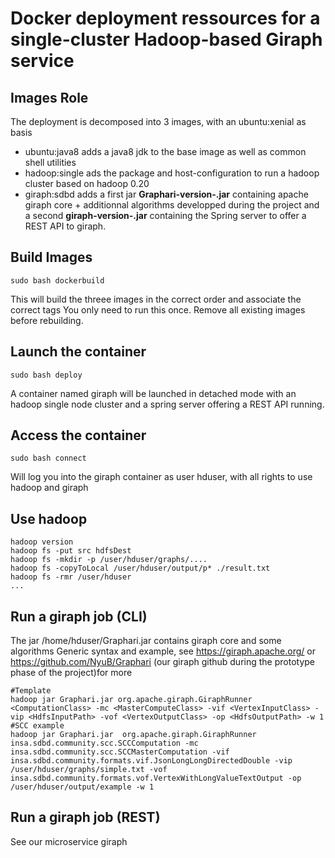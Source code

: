 # Docker deployment ressources for a single-cluster Hadoop-based Giraph service

## Images Role
The deployment is decomposed into 3 images, with an ubuntu:xenial as basis
- ubuntu:java8 adds a java8 jdk to the base image as well as common shell utilities
- hadoop:single ads the package and host-configuration to run a hadoop cluster based on hadoop 0.20
- giraph:sdbd adds a first jar __Graphari-version-.jar__ containing apache giraph core + additionnal algorithms developped during the project and a second __giraph-version-.jar__ containing the Spring server to offer a REST API to giraph.

## Build Images
```
sudo bash dockerbuild
```
This will build the threee images in the correct order and associate the correct tags
You only need to run this once. Remove all existing images before rebuilding.
## Launch the container
```
sudo bash deploy
```
A container named giraph will be launched in detached mode with an hadoop single node cluster and a spring server offering a REST API running.
## Access the container
```
sudo bash connect
```
Will log you into the giraph container as user hduser, with all rights to use hadoop and giraph
## Use hadoop
```
hadoop version
hadoop fs -put src hdfsDest
hadoop fs -mkdir -p /user/hduser/graphs/....
hadoop fs -copyToLocal /user/hduser/output/p* ./result.txt
hadoop fs -rmr /user/hduser
...
```
## Run a giraph job (CLI)
The jar /home/hduser/Graphari.jar contains giraph core and some algorithms
Generic syntax and example, see https://giraph.apache.org/ or https://github.com/NyuB/Graphari (our giraph github during the prototype phase of the project)for more
```
#Template
hadoop jar Graphari.jar org.apache.giraph.GiraphRunner <ComputationClass> -mc <MasterComputeClass> -vif <VertexInputClass> -vip <HdfsInputPath> -vof <VertexOutputClass> -op <HdfsOutputPath> -w 1
#SCC example
hadoop jar Graphari.jar  org.apache.giraph.GiraphRunner insa.sdbd.community.scc.SCCComputation -mc insa.sdbd.community.scc.SCCMasterComputation -vif insa.sdbd.community.formats.vif.JsonLongLongDirectedDouble -vip /user/hduser/graphs/simple.txt -vof insa.sdbd.community.formats.vof.VertexWithLongValueTextOutput -op /user/hduser/output/example -w 1
```

## Run a giraph job (REST)
See our microservice giraph
